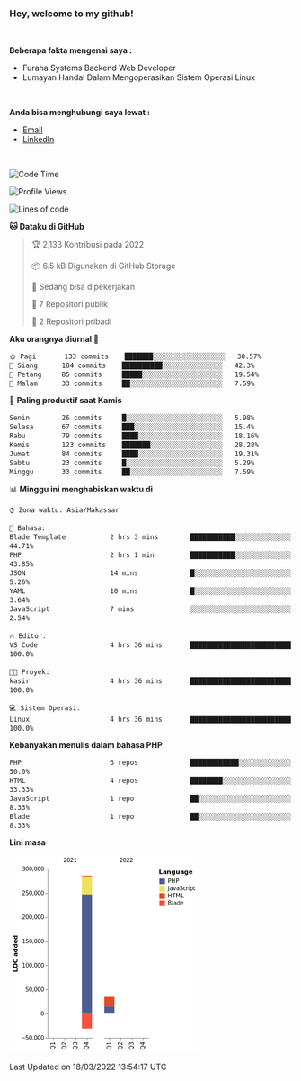<h3>Hey, welcome to my github!</h3>

<br>

<p><strong>Beberapa fakta mengenai saya :</strong></p>

<ul>
  <li>Furaha Systems Backend Web Developer</li>
  <li>Lumayan Handal Dalam Mengoperasikan Sistem Operasi Linux</li>
</ul>

<br>

<p><strong>Anda bisa menghubungi saya lewat :</strong></p>

<ul>
  <li><a href="mailto:renaldiapriyanto419@gmail.com">Email</a></li>
  <li><a href="https://www.linkedin.com/in/renaldi-kadang-314314206/">LinkedIn</a></li>
</ul>

<br>

<!--START_SECTION:waka-->
![Code Time](http://img.shields.io/badge/Code%20Time-42%20hrs%2017%20mins-blue)

![Profile Views](http://img.shields.io/badge/Profil%20dilihat-8-blue)

![Lines of code](https://img.shields.io/badge/Sejak%20Hello%20World%20aku%20telah%20menulis-290%20Thousand%20baris%20kode-blue)

**🐱 Dataku di GitHub** 

> 🏆 2,133 Kontribusi pada 2022
 > 
> 📦 6.5 kB Digunakan di GitHub Storage 
 > 
> 💼 Sedang bisa dipekerjakan
 > 
> 📜 7 Repositori publik 
 > 
> 🔑 2 Repositori pribadi  
 > 
**Aku orangnya diurnal 🐤** 

```text
🌞 Pagi       133 commits    ███████░░░░░░░░░░░░░░░░░░   30.57% 
🌆 Siang      184 commits    ██████████░░░░░░░░░░░░░░░   42.3% 
🌃 Petang     85 commits     █████░░░░░░░░░░░░░░░░░░░░   19.54% 
🌙 Malam      33 commits     ██░░░░░░░░░░░░░░░░░░░░░░░   7.59%

```
📅 **Paling produktif saat Kamis** 

```text
Senin        26 commits     █░░░░░░░░░░░░░░░░░░░░░░░░   5.98% 
Selasa       67 commits     ███░░░░░░░░░░░░░░░░░░░░░░   15.4% 
Rabu         79 commits     ████░░░░░░░░░░░░░░░░░░░░░   18.16% 
Kamis        123 commits    ███████░░░░░░░░░░░░░░░░░░   28.28% 
Jumat        84 commits     ████░░░░░░░░░░░░░░░░░░░░░   19.31% 
Sabtu        23 commits     █░░░░░░░░░░░░░░░░░░░░░░░░   5.29% 
Minggu       33 commits     ██░░░░░░░░░░░░░░░░░░░░░░░   7.59%

```


📊 **Minggu ini menghabiskan waktu di** 

```text
⌚︎ Zona waktu: Asia/Makassar

💬 Bahasa: 
Blade Template           2 hrs 3 mins        ███████████░░░░░░░░░░░░░░   44.71% 
PHP                      2 hrs 1 min         ███████████░░░░░░░░░░░░░░   43.85% 
JSON                     14 mins             █░░░░░░░░░░░░░░░░░░░░░░░░   5.26% 
YAML                     10 mins             █░░░░░░░░░░░░░░░░░░░░░░░░   3.64% 
JavaScript               7 mins              ░░░░░░░░░░░░░░░░░░░░░░░░░   2.54%

🔥 Editor: 
VS Code                  4 hrs 36 mins       █████████████████████████   100.0%

🐱‍💻 Proyek: 
kasir                    4 hrs 36 mins       █████████████████████████   100.0%

💻 Sistem Operasi: 
Linux                    4 hrs 36 mins       █████████████████████████   100.0%

```

**Kebanyakan menulis dalam bahasa PHP** 

```text
PHP                      6 repos             ████████████░░░░░░░░░░░░░   50.0% 
HTML                     4 repos             ████████░░░░░░░░░░░░░░░░░   33.33% 
JavaScript               1 repo              ██░░░░░░░░░░░░░░░░░░░░░░░   8.33% 
Blade                    1 repo              ██░░░░░░░░░░░░░░░░░░░░░░░   8.33%

```


**Lini masa**

![Chart not found](https://raw.githubusercontent.com/Sylent-Sys/Sylent-Sys/main/charts/bar_graph.png) 


 Last Updated on 18/03/2022 13:54:17 UTC
<!--END_SECTION:waka-->
